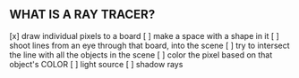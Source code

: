 WHAT IS A RAY TRACER?
---------------------

[x] draw individual pixels to a board
[ ] make a space with a shape in it
[ ] shoot lines from an eye through that board, into the scene
[ ] try to intersect the line with all the objects in the scene
[ ] color the pixel based on that object's COLOR
[ ] light source
[ ] shadow rays
